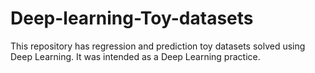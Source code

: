 # Deep-learning-Toy-datasets
This repository has regression and prediction toy datasets solved using Deep Learning. It was intended as a Deep Learning practice.
